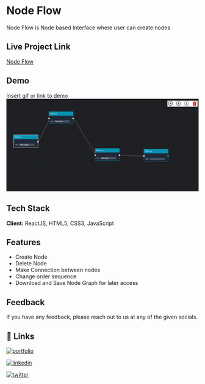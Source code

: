 # Node Flow

Node Flow is Node based Interface where user can create nodes

## Live Project Link

[Node Flow](https://node-flow-connection.netlify.app/)

## Demo

Insert gif or link to demo
![](./public/assets/nodeFlow.png)

## Tech Stack

**Client:** ReactJS, HTML5, CSS3, JavaScript

## Features

- Create Node
- Delete Node
- Make Connection between nodes
- Change order sequence
- Download and Save Node Graph for later access

## Feedback

If you have any feedback, please reach out to us at any of the given socials.

## 🔗 Links

[![portfolio](https://img.shields.io/badge/my_portfolio-000?style=for-the-badge&logo=ko-fi&logoColor=white)](https://omgaikwad.netlify.app/)

[![linkedin](https://img.shields.io/badge/linkedin-0A66C2?style=for-the-badge&logo=linkedin&logoColor=white)](https://www.linkedin.com/in/omgaikwad1/)

[![twitter](https://img.shields.io/badge/twitter-1DA1F2?style=for-the-badge&logo=twitter&logoColor=white)](https://twitter.com/OmGaikwad_)
